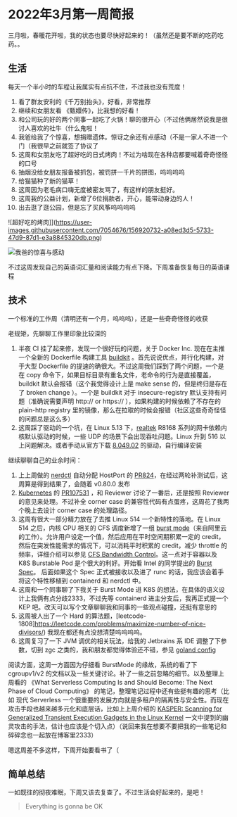 # 2022年3月第一周简报

三月啦，春暖花开啦，我的状态也要尽快好起来的！（虽然还是要不断的吃药吃药。。

## 生活

每天一个半小时的车程让我属实有点抗不住，不过我也没有荒度！

1. 看了群友安利的《千万别抬头》，好看，非常推荐
2. 继续和女朋友看 《甄嬛传》，比我想的好看！
3. 和公司玩的好的两个同事一起吃了火锅！聊的很开心（不过他俩居然说我是很讨人喜欢的社牛（什么鬼啦！
4. 我爸给我了个惊喜，想捐赠遗体。惊讶之余还有点感动（不是一家人不进一个门（我很早之前就签了协议了
5. 这周和女朋友吃了超好吃的日式烤肉！不过为啥现在各种店都要喊着奇奇怪怪的口号
6. 抽烟没给女朋友报备被抓包，被罚拼一千片的拼图，呜呜呜呜
7. 给猫猫种了新的猫草！
8. 这周因为老毛病口嗨无度被密友骂了，有这样的朋友挺好。
9. 这周我的公益计划，新增了6位捐款者，开心，能带动身边的人！
10. 出去逛了逛公园，但是忘了买风筝呜呜呜呜

![超好吃的烤肉]](https://user-images.githubusercontent.com/7054676/156920732-a08ed3d5-5733-47d9-87d1-e3a8845320db.png)

![我爸的惊喜与感动](https://user-images.githubusercontent.com/7054676/156920760-ce10933b-d420-4959-8137-619abdb65162.png)

不过这周发现自己的英语词汇量和阅读能力有点下降。下周准备恢复每日的英语课程

## 技术

一个标准的工作周（清明还有一个月，呜呜呜），还是一些奇奇怪怪的收获

老规矩，先聊聊工作里印象比较深的

1. 半夜 CI 挂了起来修，发现一个很好玩的问题，关于 Docker Inc. 现在在主推一个全新的 Dockerfile 构建工具 [buildkit](https://github.com/moby/buildkit) 。首先说说优点，并行化构建，对于大型 Dockerfile 的提速的确很大。不过这周我们踩到了两个问题，一个是在 copy 命令下，如果目标目录有重名文件，老命令的行为是直接覆盖，buildkit 默认会报错（这个我觉得设计上是 make sense 的，但是终归是存在了 broken change ）。一个是 buildkit 对于 insecure-registry 默认支持有问题（准确说需要声明 http:// or https:// ），如果构建的时候依赖了不存在的 plain-http registry 里的镜像，那么在拉取的时候会报错（社区这些奇奇怪怪的问题总是这么多）
2. 这周踩了驱动的一个坑，在 Linux 5.13 下，[realtek](https://www.realtek.com/) R8168 系列的网卡依赖内核默认驱动的时候，一些 UDP 的场景下会出现吞吐问题。Linux 升到 516 以上问题解决。或者手动从官方下载 [8.049.02](https://www.realtek.com/en/directly-download?downloadid=df4b906c6e32848ec97b3332972e9b76) 的驱动，自行编译安装

继续聊聊自己的业余时间：

1. 上上周做的 [nerdctl](https://github.com/containerd/nerdctl) 自动分配 HostPort 的 [PR824](https://github.com/containerd/nerdctl/pull/824)，在经过两轮补测试后，这周算是得到结果了，会随着 v0.80.0 发布
2. [Kubernetes](https://github.com/kubernetes/kubernetes) 的 [PR107531](https://github.com/kubernetes/kubernetes/pull/107531) ，和 Reviewer 讨论了一番后，还是按照 Reviewer 的意见来处理。不过补全 corner case 的兼容性代码有点蛋疼，这周花了我两个晚上去设计 corner case 的处理路径。
3. 这周有很大一部分精力放在了去推 Linux 514 一个新特性的落地。在 Linux 514 之后，内核 CPU 相关的 CFS 调度新增了一组 [burst mode](https://lore.kernel.org/lkml/5371BD36-55AE-4F71-B9D7-B86DC32E3D2B@linux.alibaba.com/)（来自阿里云的工作）。允许用户设定一个值，然后应用在平时空闲期积累一定的 credit，然后在突发性能需求的情况下，可以消耗平时积累的 credit，减少 throttle 的频率，详细介绍可以参见 [CFS Bandwidth Control](https://www.kernel.org/doc/html/latest/scheduler/sched-bwc.html)。这一点对于容器以及 K8S Burstable Pod 是个很大的利好。开始看 Intel 的同学提出的 [Burst Spec](https://github.com/opencontainers/runtime-spec/pull/1120)。 后面如果这个 Spec 正式被接收以及进了 runc 的话，我应该会着手将这个特性移植到 containerd 和 nerdctl 中。
4. 这周和一个同事聊了下我关于 Burst Mode 进 K8S 的想法，在具体的语义设计上我俩有点分歧2333，不过先等 containerd 进主分支后，我再正式提一个 KEP 吧。改天可以写个文章聊聊我和同事的一些观点碰撞，还挺有意思的
5. 这周被人出了一个 Hard 的算法题，[leetcode-1808]https://leetcode.com/problems/maximize-number-of-nice-divisors/) 我现在都还有点没想清楚呜呜呜呜。
6. 这周复习了一下 JVM 调优的相关玩法，给我的 Jetbrains 系 IDE 调整了下参数，切到 zgc 之类的，我和朋友都觉得体验还不错，参见 [goland config](https://gist.github.com/Zheaoli/56ce1aa44cbde45db9625fe842b12b05)

阅读方面，这周一方面因为仔细看 BurstMode 的缘故，系统的看了下 cgroupv1/v2 的文档以及一些关键讨论。补了一些之前忽略的细节。以及整理上周看的 《What Serverless Computing Is and Should Become: The Next Phase of Cloud Computing》 的笔记，整理笔记过程中还有些挺有趣的思考（比如 现代 Serverless 一个很重要的发展方向就是多租户的隔离性与安全性。而现在攻击手段也越来越多元化和底层话，比如上上周介绍的 [KASPER: Scanning for Generalized Transient Execution Gadgets in the Linux Kernel](https://download.vusec.net/papers/kasper_ndss22.pdf) 一文中提到的幽灵攻击的手法，估计也应该是个切入点）（说回来我在想要不要把我的一些笔记和碎碎念也一起放在博客里2333）

嗯这周差不多这样，下周开始要看书了（

## 简单总结

一如既往的彻夜难眠，下周又该去复查了。不过生活会好起来的，是吧！

> Everything is gonna be OK

